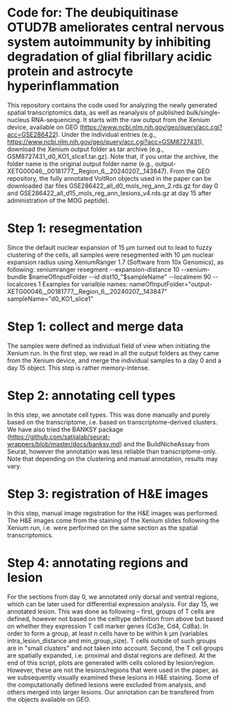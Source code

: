 # Code for: The deubiquitinase OTUD7B ameliorates central nervous system autoimmunity by inhibiting degradation of glial fibrillary acidic protein and astrocyte hyperinflammation

This repository contains the code used for analyzing the newly generated spatial transcriptomics data, as well as reanalysis of published bulk/single-nucleus RNA-sequencing. It starts with the raw output from the Xenium device, available on GEO (https://www.ncbi.nlm.nih.gov/geo/query/acc.cgi?acc=GSE286422). Under the individual entries (e.g., https://www.ncbi.nlm.nih.gov/geo/query/acc.cgi?acc=GSM8727431), download the Xenium output folder as tar archive (e.g., GSM8727431_d0_KO1_slice1.tar.gz). Note that, if you untar the archive, the folder name is the original output folder name (e.g., output-XETG00046__00181777__Region_6__20240207__143847).
From the GEO repository, the fully annotated VoltRon objects used in the paper can be downloaded (tar files GSE286422_all_d0_mols_reg_ann_2.rds.gz for day 0 and GSE286422_all_d15_mols_reg_ann_lesions_v4.rds.gz at day 15 after administration of the MOG peptide). 

# Step 1: resegmentation
Since the default nuclear expansion of 15 µm turned out to lead to fuzzy clustering of the cells, all samples were resegmented with 10 µm nuclear expansion radius using XeniumRanger 1.7 (Software from 10x Genomics), as following:
xeniumranger resegment --expansion-distance 10 --xenium-bundle $nameOfInputFolder --id dist10_"$sampleName" --localmem 90 --localcores 1
Examples for varialble names:
nameOfInputFolder="output-XETG00046__00181777__Region_6__20240207__143847"
sampleName="d0_KO1_slice1"

# Step 1: collect and merge data
The samples were defined as individual field of view when initiating the Xenium run. In the first step, we read in all the output folders as they came from the Xenium device, and merge the individual samples to a day 0 and a day 15 object. This step is rather memory-intense.

# Step 2: annotating cell types
In this step, we annotate cell types. This was done manually and purely based on the transcriptome, i.e. based on transcriptome-derived clusters. We have also tried the BANKSY package (https://github.com/satijalab/seurat-wrappers/blob/master/docs/banksy.md) and the BuildNicheAssay from Seurat, however the annotation was less reliable than transcriptome-only. Note that depending on the clustering and manual annotation, results may vary.

# Step 3: registration of H&E images
In this step, manual image registration for the H&E images was performed. The H&E images come from the staining of the Xenium slides following the Xenium run, i.e. were performed on the same section as the spatial transcriptomics.

# Step 4: annotating regions and lesion
For the sections from day 0, we annotated only dorsal and ventral regions, which can be later used for differential expression analysis. For day 15, we annotated lesion. This was done as following – first, groups of T cells are defined, however not based on the celltype definition from above but based on whether they expression T cell marker genes (Cd3e, Cd4, Cd8a). In order to form a group, at least n cells have to be within k µm (variables intra_lesion_distance and min_group_size). T cells outside of such groups are in "small clusters" and not taken into account. Second, the T cell groups are spatially expanded, i.e. proximal and distal regions are defined. At the end of this script, plots are generated with cells colored by lesion/region. However, these are not the lesions/regions that were used in the paper, as we subsequently visually examined these lesions in H&E staining. Some of the computationally defined lesions were excluded from analysis, and others merged into larger lesions. Our annotation can be transfered from the objects available on GEO. 
